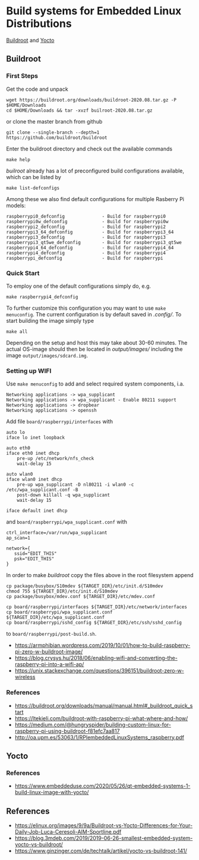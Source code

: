 
# Build systems for Embedded Linux Distributions

[Buildroot](https://buildroot.org) and [Yocto](https://www.yoctoproject.org/)

## Buildroot

### First Steps

Get the code and unpack

```Shell
wget https://buildroot.org/downloads/buildroot-2020.08.tar.gz -P $HOME/Downloads
cd $HOME/Downloads && tar -xvzf builroot-2020.08.tar.gz
```

or clone the master branch from github

```
git clone --single-branch --depth=1 https://github.com/buildroot/buildroot
```

Enter the buildroot directory and check out the available commands

```
make help
```

_builroot_ already has a lot of preconfigured build configurations available,
which can be listed by

```
make list-defconfigs
```

Among these we also find default configurations for multiple Rasberry Pi models:

```
raspberrypi0_defconfig              - Build for raspberrypi0
raspberrypi0w_defconfig             - Build for raspberrypi0w
raspberrypi2_defconfig              - Build for raspberrypi2
raspberrypi3_64_defconfig           - Build for raspberrypi3_64
raspberrypi3_defconfig              - Build for raspberrypi3
raspberrypi3_qt5we_defconfig        - Build for raspberrypi3_qt5we
raspberrypi4_64_defconfig           - Build for raspberrypi4_64
raspberrypi4_defconfig              - Build for raspberrypi4
raspberrypi_defconfig               - Build for raspberrypi
```

### Quick Start

To employ one of the default configurations simply do, e.g.

```Shell
make raspberrypi4_defconfig
```

To further customize this configuration you may want to use `make menuconfig`.
The current configuration is by default saved in _.config/_. To start building
the image simply type

```Shell
make all
```

Depending on the setup and host this may take about 30-60 minutes.
The actual OS-image should then be located in _output/images/_ including the
image `output/images/sdcard.img`.

### Setting up WIFI

Use `make menuconfig` to add and select required system components, i.a.

```
Networking applications -> wpa_supplicant
Networking applications -> wpa_supplicant - Enable 80211 support
Networking applications -> dropbear
Networking applications -> openssh
```

Add file `board/raspberrypi/interfaces` with

```
auto lo
iface lo inet loopback

auto eth0
iface eth0 inet dhcp
    pre-up /etc/network/nfs_check
    wait-delay 15

auto wlan0
iface wlan0 inet dhcp
    pre-up wpa_supplicant -D nl80211 -i wlan0 -c /etc/wpa_supplicant.conf -B
    post-down killall -q wpa_supplicant
    wait-delay 15

iface default inet dhcp
```

and `board/raspberrypi/wpa_supplicant.conf` with

```
ctrl_interface=/var/run/wpa_supplicant
ap_scan=1

network={
   ssid="EDIT_THIS"
   psk="EDIT_THIS"
}
```

In order to make _buildroot_ copy the files above in the root filesystem append

```
cp package/busybox/S10mdev ${TARGET_DIR}/etc/init.d/S10mdev
chmod 755 ${TARGET_DIR}/etc/init.d/S10mdev
cp package/busybox/mdev.conf ${TARGET_DIR}/etc/mdev.conf

cp board/raspberrypi/interfaces ${TARGET_DIR}/etc/network/interfaces
cp board/raspberrypi/wpa_supplicant.conf ${TARGET_DIR}/etc/wpa_supplicant.conf
cp board/raspberrypi/sshd_config ${TARGET_DIR}/etc/ssh/sshd_config
```

to `board/raspberrypi/post-build.sh`.

- https://armphibian.wordpress.com/2019/10/01/how-to-build-raspberry-pi-zero-w-buildroot-image/
- https://blog.crysys.hu/2018/06/enabling-wifi-and-converting-the-raspberry-pi-into-a-wifi-ap/
- https://unix.stackexchange.com/questions/396151/buildroot-zero-w-wireless

### References

- https://buildroot.org/downloads/manual/manual.html#_buildroot_quick_start
- https://ltekieli.com/buildroot-with-raspberry-pi-what-where-and-how/
- https://medium.com/@hungryspider/building-custom-linux-for-raspberry-pi-using-buildroot-f81efc7aa817
- http://oa.upm.es/53063/1/RPIembeddedLinuxSystems_raspberry.pdf

## Yocto

### References

- https://www.embeddeduse.com/2020/05/26/qt-embedded-systems-1-build-linux-image-with-yocto/

## References

- https://elinux.org/images/9/9a/Buildroot-vs-Yocto-Differences-for-Your-Daily-Job-Luca-Ceresoli-AIM-Sportline.pdf
- https://blog.3mdeb.com/2019/2019-06-26-smallest-embedded-system-yocto-vs-buildroot/
- https://www.ginzinger.com/de/techtalk/artikel/yocto-vs-buildroot-141/
